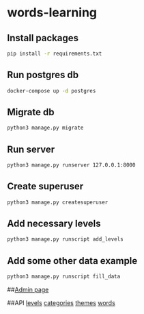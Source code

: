 # words-learning

## Install packages
```bash
pip install -r requirements.txt
```

## Run postgres db
```bash
docker-compose up -d postgres
```

## Migrate db
```bash
python3 manage.py migrate
```

## Run server
```bash
python3 manage.py runserver 127.0.0.1:8000
```

## Create superuser
```bash
python3 manage.py createsuperuser
```

## Add necessary levels
```bash
python3 manage.py runscript add_levels
```

## Add some other data example
```bash
python3 manage.py runscript fill_data
```


##[Admin page](http://127.0.0.1:8000/admin)

##API
[levels](http://127.0.0.1:8000/api/levels)
[categories](http://127.0.0.1:8000/api/categories)
[themes](http://127.0.0.1:8000/api/themes)
[words](http://127.0.0.1:8000/api/words)
